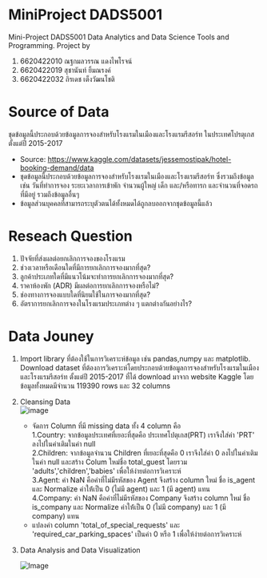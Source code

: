 # MiniProject DADS5001
Mini-Project DADS5001 Data Analytics and Data Science Tools and Programming.
Project by 
1. 6620422010 ณฐกมลวรรณ แดงไพโรจน์
2. 6620422019 สุชานันท์ ยิ้มณรงค์
3. 6620422032 ถิรเดช เต็งวัฒนโชติ

# Source of Data
ชุดข้อมูลนี้ประกอบด้วยข้อมูลการจองสำหรับโรงแรมในเมืองและโรงแรมรีสอร์ท ในประเทศโปรตุเกส ตั้งแต่ปี 2015-2017

* Source: https://www.kaggle.com/datasets/jessemostipak/hotel-booking-demand/data 
* ชุดข้อมูลนี้ประกอบด้วยข้อมูลการจองสำหรับโรงแรมในเมืองและโรงแรมรีสอร์ท ซึ่งรวมถึงข้อมูลเช่น วันที่ทำการจอง ระยะเวลาการเข้าพัก จำนวนผู้ใหญ่ เด็ก และ/หรือทารก และจำนวนที่จอดรถที่มีอยู่ รวมถึงข้อมูลอื่นๆ
* ข้อมูลส่วนบุคคลที่สามารถระบุตัวตนได้ทั้งหมดได้ถูกลบออกจากชุดข้อมูลนี้แล้ว

# Reseach Question
1. ปัจจัยที่ส่งผลต่อยกเลิกการจองของโรงแรม
2. ช่วงเวลาหรือเดือนใดที่มีการยกเลิกการจองมากที่สุด?
3. ลูกค้าประเภทใดที่มีแนวโน้มจะทำการยกเลิกการจองมากที่สุด?
4. ราคาห้องพัก (ADR) มีผลต่อการยกเลิกการจองหรือไม่?
5. ช่องทางการจองแบบใดที่นิยมใช้ในการจองมากที่สุด?
6. อัตราการยกเลิกการจองในโรงแรมประเภทต่าง ๆ แตกต่างกันอย่างไร?

# Data Jouney
1. Import library ที่ต้องใช้ในการวิเคราะห์ข้อมูล เช่น pandas,numpy และ matplotlib. Download dataset ที่ต้องการวิเคราะห์โดยประกอบด้วยข้อมูลการจองสำหรับโรงแรมในเมืองและโรงแรมรีสอร์ท ตั้งแต่ปี 2015-2017 ที่ได้ download มาจาก website Kaggle โดยข้อมูลทั้งหมดมีจำนวน 119390 rows และ 32 columns 
2. Cleansing Data  
    ![image](https://imgur.com/Egy68Xb.jpg)  
   * จัดการ Column ที่มี missing data ทั้ง 4 column คือ  
   1.Country: จากข้อมูลประเทศที่เยอะที่สุดคือ ประเทศโปตุเกส(PRT) เราจึงใส่ค่า 'PRT' ลงไปในค่าเติมในค่า null   
   2.Children: จากข้อมูลจำนวน Children ที่เยอะที่สุดคือ 0 เราจึงใส่ค่า 0 ลงไปในค่าเติมในค่า null และสร้าง Colum ใหม่ชื่อ total_guest โดยรวม 'adults','children','babies' เพื่อให้ง่ายต่อการวิเคราะห์  
   3.Agent: ค่า NaN คือค่าที่ไม่มีรหัสของ Agent จึงสร้าง column ใหม่ ชื่อ is_agent และ Normalize ค่าให้้เป็น 0 (ไม่มี agent) และ 1 (มี agent) แทน  
   4.Company: ค่า NaN คือค่าที่ไม่มีรหัสของ Company จึงสร้าง column ใหม่ ชื่อ is_company และ Normalize ค่าให้้เป็น 0 (ไม่มี company) และ 1 (มี company) แทน  
    * แปลงค่า column 'total_of_special_requests' และ 'required_car_parking_spaces' เป็นค่า 0 หรือ 1 เพื่อให้ง่ายต่อการวิเคราะห์  
   
4. Data Analysis and Data Visualization
   
   ![Image](https://imgur.com/lY4UTji.jpg)


